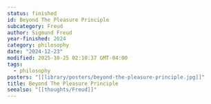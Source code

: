 ```yaml
---
status: finished
id: Beyond The Pleasure Principle
subcategory: Freud
author: Sigmund Freud
year-finished: 2024
category: philosophy
date: "2024-12-23"
modified: 2025-10-25 02:10:37 GMT-04:00
tags:
  - philosophy
posters: "[[library/posters/beyond-the-pleasure-principle.jpg]]"
title: Beyond The Pleasure Principle
seealso: "[[thoughts/Freud]]"
---
```

